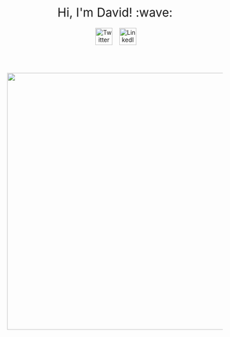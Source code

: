 <h1 style="font-weight:normal" align="center">&nbsp;Hi, I'm David! :wave:&nbsp;</h1>

<div align="center">

&nbsp;&nbsp;&nbsp;
<a href="https://twitter.com/DavidZumbach"><img border="0" alt="Twitter" src="https://assets.dryicons.com/uploads/icon/svg/8385/c23f7ffc-ca8d-4246-8978-ce9f6d5bcc99.svg" width="40" height="40"></a>&nbsp;&nbsp;&nbsp;
<a href="https://www.linkedin.com/in/david-zumbach/"><img border="0" alt="LinkedIn" src="https://assets.dryicons.com/uploads/icon/svg/8337/a347cd89-1662-4421-be90-58e5e8004eae.svg" width="40" height="40"></a>&nbsp;&nbsp;&nbsp;

<br><br>

<img src="https://raw.githubusercontent.com/zumbov2/zumbov2/main/images/animation2.gif" width="600">  

</div>


